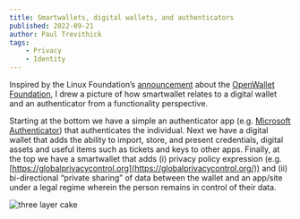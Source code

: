 ```yaml
---
title: Smartwallets, digital wallets, and authenticators
published: 2022-09-21
author: Paul Trevithick
tags: 
    - Privacy
    - Identity
---
```




Inspired by the Linux Foundation’s [announcement](https://www.linuxfoundation.org/press/linux-foundation-announces-an-intent-to-form-the-openwallet-foundation) about the [OpenWallet Foundation](https://openwallet.foundation/), I drew a picture of how smartwallet relates to a digital wallet and an authenticator from a functionality perspective.

Starting at the bottom we have a simple an authenticator app (e.g. [Microsoft Authenticator](https://www.microsoft.com/en-us/security/mobile-authenticator-app)) that authenticates the individual. Next we have a digital wallet that adds the ability to import, store, and present credentials, digital assets and useful items such as tickets and keys to other apps. Finally, at the top we have a smartwallet that adds (i) privacy policy expression (e.g. [https://globalprivacycontrol.org](https://globalprivacycontrol.org/)) and (ii) bi-directional “private sharing” of data between the wallet and an app/site under a legal regime wherein the person remains in control of their data.

![three layer cake](~/assets/blog/smartwallet.webp)